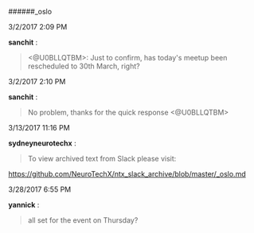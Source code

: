 ######_oslo

3/2/2017 2:09 PM

 **sanchit** :

 ><@U0BLLQTBM>: Just to confirm, has today's meetup been rescheduled to 30th March, right? 

3/2/2017 2:10 PM

 **sanchit** :

 >No problem, thanks for the quick response <@U0BLLQTBM>

3/13/2017 11:16 PM

 **sydneyneurotechx** :

 >To view archived text from Slack please visit:

> 
<https://github.com/NeuroTechX/ntx_slack_archive/blob/master/_oslo.md>

3/28/2017 6:55 PM

 **yannick** :

 ><!channel> all set for the event on Thursday?

